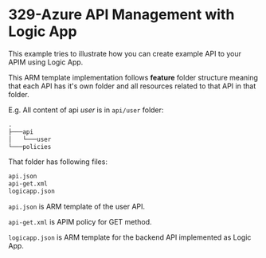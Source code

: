 # 329-Azure API Management with Logic App

This example tries to illustrate how you can create
example API to your APIM using Logic App. 

This ARM template implementation follows **feature** folder structure
meaning that each API has it's own folder and all resources
related to that API in that folder. 

E.g. All content of api _user_ is in `api/user` folder:

```cmd
.
├───api
│   └───user
└───policies
```

That folder has following files:

```cmd
api.json
api-get.xml
logicapp.json
```

`api.json` is ARM template of the user API.

`api-get.xml` is APIM policy for GET method.

`logicapp.json` is ARM template for the backend API implemented as Logic App.
